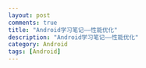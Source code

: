 ```yaml
---
layout: post
comments: true
title: "Android学习笔记——性能优化"
description: "Android学习笔记——性能优化"
category: Android
tags: [Android]
---
```



<!--more-->